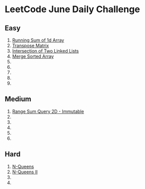 # LeetCode June Daily Challenge

## Easy
1) [Running Sum of 1d Array](https://github.com/SmartOven/Java/tree/main/LeetCode/DailyChallenge/June/src/Day1)
2) [Transpose Matrix](https://github.com/SmartOven/Java/tree/main/LeetCode/DailyChallenge/June/src/Day2)
3) [Intersection of Two Linked Lists](https://github.com/SmartOven/Java/tree/main/LeetCode/DailyChallenge/June/src/Day6)
3) [Merge Sorted Array](https://github.com/SmartOven/Java/tree/main/LeetCode/DailyChallenge/June/src/Day7)
3) [](https://github.com/SmartOven/Java/tree/main/LeetCode/DailyChallenge/June/src/Day)
3) [](https://github.com/SmartOven/Java/tree/main/LeetCode/DailyChallenge/June/src/Day)
3) [](https://github.com/SmartOven/Java/tree/main/LeetCode/DailyChallenge/June/src/Day)
3) [](https://github.com/SmartOven/Java/tree/main/LeetCode/DailyChallenge/June/src/Day)
3) [](https://github.com/SmartOven/Java/tree/main/LeetCode/DailyChallenge/June/src/Day)

## Medium
1) [Range Sum Query 2D - Immutable](https://github.com/SmartOven/Java/tree/main/LeetCode/DailyChallenge/June/src/Day3)
1) [](https://github.com/SmartOven/Java/tree/main/LeetCode/DailyChallenge/June/src/Day)
1) [](https://github.com/SmartOven/Java/tree/main/LeetCode/DailyChallenge/June/src/Day)
1) [](https://github.com/SmartOven/Java/tree/main/LeetCode/DailyChallenge/June/src/Day)
1) [](https://github.com/SmartOven/Java/tree/main/LeetCode/DailyChallenge/June/src/Day)
1) [](https://github.com/SmartOven/Java/tree/main/LeetCode/DailyChallenge/June/src/Day)

## Hard
1) [N-Queens](https://github.com/SmartOven/Java/tree/main/LeetCode/DailyChallenge/June/src/Day4)
1) [N-Queens II](https://github.com/SmartOven/Java/tree/main/LeetCode/DailyChallenge/June/src/Day5)
1) [](https://github.com/SmartOven/Java/tree/main/LeetCode/DailyChallenge/June/src/Day)
1) [](https://github.com/SmartOven/Java/tree/main/LeetCode/DailyChallenge/June/src/Day)
